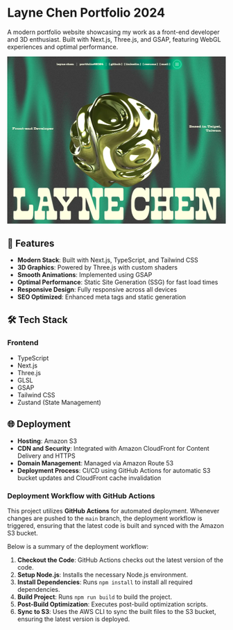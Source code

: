 # Layne Chen Portfolio 2024

A modern portfolio website showcasing my work as a front-end developer and 3D enthusiast. Built with Next.js, Three.js, and GSAP, featuring WebGL experiences and optimal performance.

![Portfolio Preview](/public/dom/project-preview-layne-chen-portfolio-2024.webp)

## 🌟 Features

-   **Modern Stack**: Built with Next.js, TypeScript, and Tailwind CSS
-   **3D Graphics**: Powered by Three.js with custom shaders
-   **Smooth Animations**: Implemented using GSAP
-   **Optimal Performance**: Static Site Generation (SSG) for fast load times
-   **Responsive Design**: Fully responsive across all devices
-   **SEO Optimized**: Enhanced meta tags and static generation

## 🛠️ Tech Stack

### Frontend

-   TypeScript
-   Next.js
-   Three.js
-   GLSL
-   GSAP
-   Tailwind CSS
-   Zustand (State Management)

## 🌐 Deployment

-   **Hosting**: Amazon S3
-   **CDN and Security**: Integrated with Amazon CloudFront for Content Delivery and HTTPS
-   **Domain Management**: Managed via Amazon Route 53
-   **Deployment Process**: CI/CD using GitHub Actions for automatic S3 bucket updates and CloudFront cache invalidation

### Deployment Workflow with GitHub Actions

This project utilizes **GitHub Actions** for automated deployment. Whenever changes are pushed to the `main` branch, the deployment workflow is triggered, ensuring that the latest code is built and synced with the Amazon S3 bucket.

Below is a summary of the deployment workflow:

1. **Checkout the Code**: GitHub Actions checks out the latest version of the code.
2. **Setup Node.js**: Installs the necessary Node.js environment.
3. **Install Dependencies**: Runs `npm install` to install all required dependencies.
4. **Build Project**: Runs `npm run build` to build the project.
5. **Post-Build Optimization**: Executes post-build optimization scripts.
6. **Sync to S3**: Uses the AWS CLI to sync the built files to the S3 bucket, ensuring the latest version is deployed.
